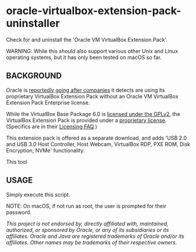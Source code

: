 oracle-virtualbox-extension-pack-uninstaller
============================================

Check for and uninstall the 'Oracle VM VirtualBox Extension Pack'.

WARNING: While this _should_ also support various other Unix and Linux operating systems, but it has only been tested on macOS so far.

BACKGROUND
----------

Oracle is [reportedly going after companies][1] it detects are using its proprietary VirtualBox Extension Pack without an Oracle VM VirtualBox Extension Pack Enterprise license.

While the VirtualBox Base Package 6.0 is [licensed under the GPLv2][2], the VirtualBox Extension Pack is provided under a [proprietary license][3]. (Specifics are in their [Licensing FAQ][4].)

This extension pack is offered as a separate download, and adds 'USB 2.0 and USB 3.0 Host Controller, Host Webcam, VirtualBox RDP, PXE ROM, Disk Encryption, NVMe' functionality.

This tool 

USAGE
-----
Simply execute this script.

NOTE: On macOS, if not run as root, the user is prompted for their password.


[1]: https://www.theregister.co.uk/2019/10/04/oracle_virtualbox_merula/
[2]: https://www.virtualbox.org/wiki/GPL
[3]: https://www.virtualbox.org/wiki/VirtualBox_PUEL
[4]: https://www.virtualbox.org/wiki/Licensing_FAQ

_This project is not endorsed by, directly affiliated with, maintained, authorized, or sponsored by Oracle, or any of its subsidiaries or its affiliates. Oracle and Java are registered trademarks of Oracle and/or its affiliates. Other names may be trademarks of their respective owners._
